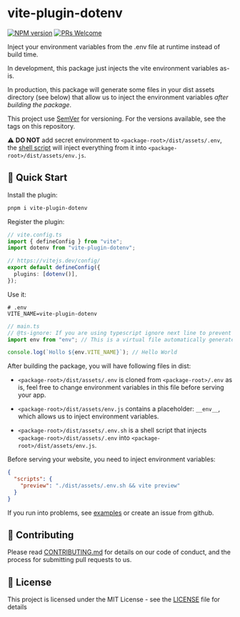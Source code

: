 # vite-plugin-dotenv

[![NPM version](https://img.shields.io/npm/v/vite-plugin-dotenv.svg)](https://www.npmjs.com/package/vite-plugin-dotenv)
[![PRs Welcome](https://img.shields.io/badge/PRs-Welcome-brightgreen.svg?style=flat-square)](http://makeapullrequest.com)

Inject your environment variables from the .env file at runtime instead of build time.

In development, this package just injects the vite environment variables as-is.

In production, this package will generate some files in your dist assets directory (see below) that allow us to inject the environment variables _after building the package_.

This project use [SemVer](https://semver.org/) for versioning. For the versions available, see the tags on this repository.

⚠️ **DO NOT** add secret environment to `<package-root>/dist/assets/.env`, the [shell script](https://github.com/iendeavor/vite-plugin-dotenv/tree/main/packages/vite-plugin-dotenv#:~:text=%3Cpackage%2Droot%3E/dist/assets/.env.sh%20is%20a%20shell%20script%20that%20injects%20%3Cpackage%2Droot%3E/dist/assets/.env%20into%20%3Cpackage%2Droot%3E/dist/assets/env.js.) will inject everything from it into `<package-root>/dist/assets/env.js`.

## 🚀 Quick Start

Install the plugin:

```sh
pnpm i vite-plugin-dotenv
```

Register the plugin:

```ts
// vite.config.ts
import { defineConfig } from "vite";
import dotenv from "vite-plugin-dotenv";

// https://vitejs.dev/config/
export default defineConfig({
  plugins: [dotenv()],
});
```

Use it:

```
# .env
VITE_NAME=vite-plugin-dotenv
```

```ts
// main.ts
// @ts-ignore: If you are using typescript ignore next line to prevent ts(2307) error.
import env from "env"; // This is a virtual file automatically generated by this plugin

console.log(`Hollo ${env.VITE_NAME}`); // Hello World
```

After building the package, you will have following files in dist:

- `<package-root>/dist/assets/.env` is cloned from `<package-root>/.env` as is, feel free to change environment variables in this file before serving your app.

- `<package-root>/dist/assets/env.js` contains a placeholder: `__env__`, which allows us to inject environment variables.

- `<package-root>/dist/assets/.env.sh` is a shell script that injects `<package-root>/dist/assets/.env` into `<package-root>/dist/assets/env.js`.

Before serving your website, you need to inject environment variables:

```json
{
  "scripts": {
    "preview": "./dist/assets/.env.sh && vite preview"
  }
}
```

If you run into problems, see [examples](../examples) or create an issue from github.

## 🤝 Contributing

Please read [CONTRIBUTING.md](./CONTRIBUTING.md) for details on our code of conduct, and the process for submitting pull
requests to us.

## 📝 License

This project is licensed under the MIT License - see the [LICENSE](./LICENSE) file for details
